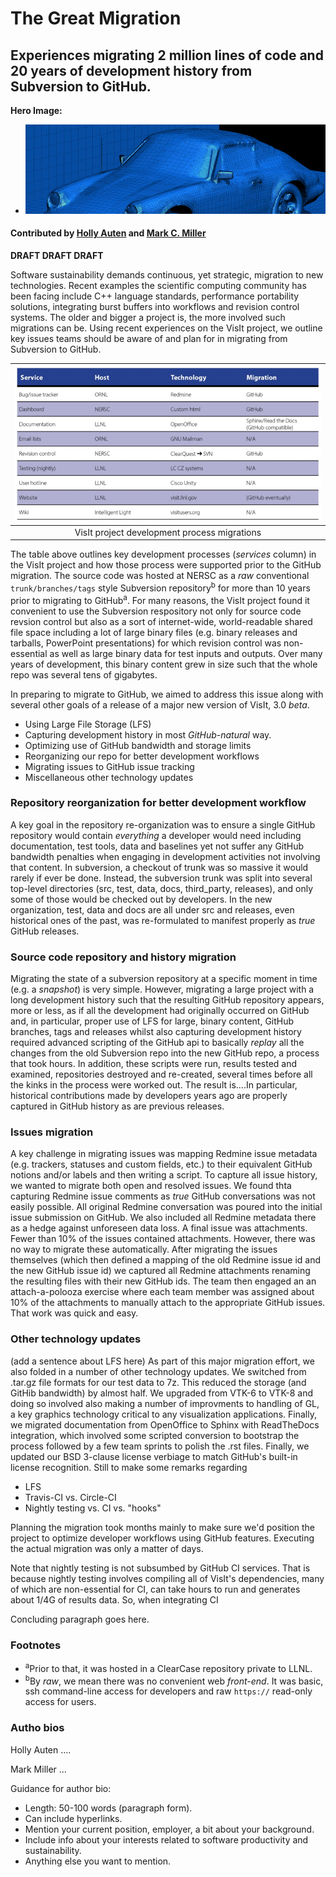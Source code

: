 # The Great Migration
## Experiences migrating 2 million lines of code and 20 years of development history from Subversion to GitHub.

**Hero Image:**

- <a href='https://raw.githubusercontent.com/betterscientificsoftware/images/blog_svn_gh_migration/Blog_TheGreatMigration_car.jpg'><img src='https://raw.githubusercontent.com/betterscientificsoftware/images/blog_svn_gh_migration/Blog_TheGreatMigration_car.jpg' /></a>

#### Contributed by [Holly Auten](https://github.com/hauten) and [Mark C. Miller](https://github.com/markcmiller86)

**DRAFT DRAFT DRAFT**

Software sustainability demands continuous, yet strategic, migration to new technologies. Recent examples
the scientific computing community has been facing include C++ language standards, performance portability
solutions, integrating burst buffers into workflows and revision control systems. The older and bigger a project
is, the more involved such migrations can be. Using recent experiences on the VisIt project, we outline key
issues teams should be aware of and plan for in migrating from Subversion to GitHub.

| ![](https://raw.githubusercontent.com/betterscientificsoftware/images/blog_svn_gh_migration/Blog_TheGreatMigration_table.png) |
|:---:|
| VisIt project development process migrations |

The table above outlines key development processes (*services* column) in the VisIt project and how those process
were supported prior to the GitHub migration. The source code was hosted at NERSC as a *raw* conventional `trunk/branches/tags`
style Subversion repository<sup>b</sup> for more than 10 years prior to migrating to GitHub<sup>a</sup>. For
many reasons, the VisIt project found it convenient to use the Subversion respository not only for source
code revsion control but also as a sort of internet-wide, world-readable shared file space including a lot of
large binary files (e.g. binary releases and tarballs, PowerPoint presentations) for
which revision control was non-essential as well as large binary data for test inputs and outputs.
Over many years of development, this binary content grew in size such that the whole repo was several tens
of gigabytes.

In preparing to migrate to GitHub, we aimed to address this issue along with several other goals of 
a release of a major new version of VisIt, 3.0 *beta*.

* Using Large File Storage (LFS)
* Capturing development history in most *GitHub-natural* way.
* Optimizing use of GitHub bandwidth and storage limits
* Reorganizing our repo for better development workflows
* Migrating issues to GitHub issue tracking
* Miscellaneous other technology updates

### Repository reorganization for better development workflow

A key goal in the repository re-organization was to ensure a single GitHub repository would
contain *everything* a developer would need including documentation, test tools, data and baselines
yet not suffer any GitHub bandwidth penalties when engaging in development activities not involving
that content. In subversion, a checkout of trunk was so massive it would rarely if ever be done.
Instead, the subversion trunk was split into several top-level directories (src, test, data, docs,
third_party, releases), and only some of those would be checked out by developers. In the new
organization, test, data and docs are all under src and releases, even historical ones of the past,
was re-formulated to manifest properly as *true* GitHub releases. 

### Source code repository and history migration

Migrating the state of a subversion repository at a specific moment in time (e.g. a *snapshot*) is very
simple. However, migrating a large project with a long development history such that the resulting GitHub
repository appears, more or less, as if all the development had originally occurred on GitHub and,
in particular, proper use of LFS for large, binary content, GitHub branches, tags and releases whilst also
capturing development history required advanced scripting of the GitHub api to basically *replay* all
the changes from the old Subversion repo into the new GitHub repo, a process that took hours. In addition,
these scripts were run, results tested and examined, repositories destroyed and re-created, several
times before all the kinks in the process were worked out. The result is....In particular, historical
contributions made by developers years ago are properly captured in GitHub history as are previous releases.

### Issues migration

A key challenge in migrating issues was mapping Redmine issue metadata
(e.g. trackers, statuses and custom fields, etc.) to their equivalent GitHub notions and/or labels and then
writing a script. To capture all issue history, we wanted to migrate both open and resolved issues. We found
thta capturing Redmine issue comments as *true* GitHub conversations was not easily possible. All original
Redmine conversation was poured into the initial issue submission on GitHub. We also included all Redmine
metadata there as a hedge against unforeseen data loss. A final issue
was attachments. Fewer than 10% of the issues contained attachments. However, there was no way to
migrate these automatically. After migrating the issues themselves (which then defined a mapping
of the old Redmine issue id and the new GitHub issue id) we captured all Redmine attachments renaming
the resulting files with their new GitHub ids. The team then engaged an an attach-a-polooza exercise
where each team member was assigned about 10% of the attachments to manually attach to the appropriate
GitHub issues. That work was quick and easy.

### Other technology updates

(add a sentence about LFS here)
As part of this major migration effort, we also folded in a number of other technology updates.
We switched from .tar.gz file formats for
our test data to 7z. This reduced the storage (and GitHib bandwidth) by almost half. We upgraded
from VTK-6 to VTK-8 and doing so involved also making a number of improvments to handling of GL, a key
graphics technology critical to any visualization applications. Finally, we migrated documentation
from OpenOffice to Sphinx with ReadTheDocs integration, which involved some scripted conversion to
bootstrap the process followed by a few team sprints to polish the .rst files.
Finally, we updated our BSD 3-clause license verbiage to match GitHub's built-in license recognition.
Still to make some remarks regarding
- LFS
- Travis-CI vs. Circle-CI
- Nightly testing vs. CI vs. "hooks"

Planning the migration took months mainly to make sure we'd position the project 
to optimize developer workflows using GitHub features. Executing the actual migration was only
a matter of days.

Note that nightly testing is not subsumbed by GitHub CI services. That is because nightly testing involves
compiling all of VisIt's dependencies, many of which are non-essential for CI, can take hours to run and
generates about 1/4G of results data. So, when integrating CI

Concluding paragraph goes here.

### Footnotes
- <sup>a</sup>Prior to that, it was hosted in a ClearCase repository private to LLNL.
- <sup>b</sup>By *raw*, we mean there was no convenient web *front-end*. It was basic, ssh command-line
access for developers and raw `https://` read-only access for users.




### Autho bios
Holly Auten ....

Mark Miller ...

Guidance for author bio:
- Length: 50-100 words (paragraph form).
- Can include hyperlinks.
- Mention your current position, employer, a bit about your background.
- Include info about your interests related to software productivity and sustainability.
- Anything else you want to mention.


<!--
Publish: preview
RSS update: 2019-04-XX
Categories: development
Topics: version control
Tags: bssw-blog-article
Level: 2
Prerequisites: default
Aggregate: none
-->

